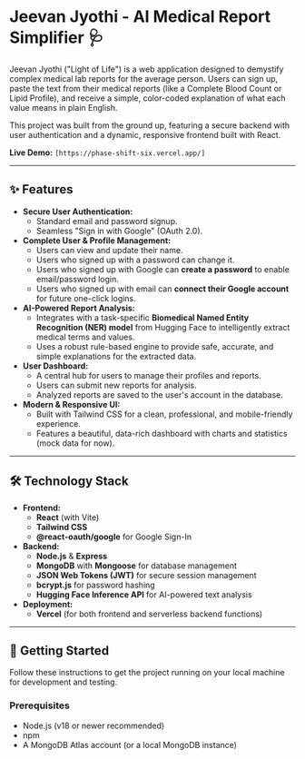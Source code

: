 # Jeevan Jyothi - AI Medical Report Simplifier 🩺

Jeevan Jyothi ("Light of Life") is a web application designed to demystify complex medical lab reports for the average person. Users can sign up, paste the text from their medical reports (like a Complete Blood Count or Lipid Profile), and receive a simple, color-coded explanation of what each value means in plain English.

This project was built from the ground up, featuring a secure backend with user authentication and a dynamic, responsive frontend built with React.

**Live Demo:** `[https://phase-shift-six.vercel.app/]`

---

## ✨ Features

* **Secure User Authentication:**
    * Standard email and password signup.
    * Seamless "Sign in with Google" (OAuth 2.0).
* **Complete User & Profile Management:**
    * Users can view and update their name.
    * Users who signed up with a password can change it.
    * Users who signed up with Google can **create a password** to enable email/password login.
    * Users who signed up with email can **connect their Google account** for future one-click logins.
* **AI-Powered Report Analysis:**
    * Integrates with a task-specific **Biomedical Named Entity Recognition (NER) model** from Hugging Face to intelligently extract medical terms and values.
    * Uses a robust rule-based engine to provide safe, accurate, and simple explanations for the extracted data.
* **User Dashboard:**
    * A central hub for users to manage their profiles and reports.
    * Users can submit new reports for analysis.
    * Analyzed reports are saved to the user's account in the database.
* **Modern & Responsive UI:**
    * Built with Tailwind CSS for a clean, professional, and mobile-friendly experience.
    * Features a beautiful, data-rich dashboard with charts and statistics (mock data for now).

---

## 🛠️ Technology Stack

* **Frontend:**
    * **React** (with Vite)
    * **Tailwind CSS**
    * **@react-oauth/google** for Google Sign-In
* **Backend:**
    * **Node.js** & **Express**
    * **MongoDB** with **Mongoose** for database management
    * **JSON Web Tokens (JWT)** for secure session management
    * **bcrypt.js** for password hashing
    * **Hugging Face Inference API** for AI-powered text analysis
* **Deployment:**
    * **Vercel** (for both frontend and serverless backend functions)

---

## 🚀 Getting Started

Follow these instructions to get the project running on your local machine for development and testing.

### Prerequisites

* Node.js (v18 or newer recommended)
* npm
* A MongoDB Atlas account (or a local MongoDB instance)
